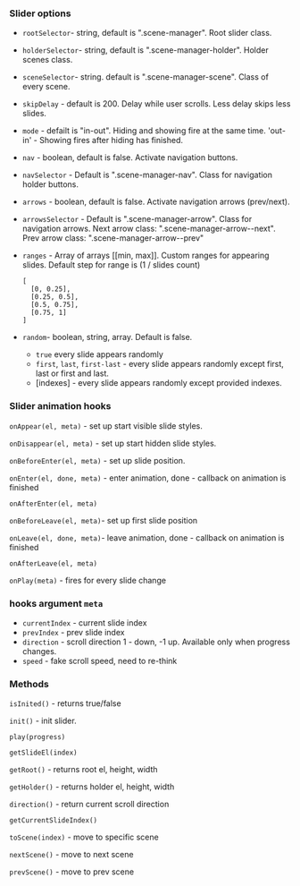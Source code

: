 ### Slider options

- `rootSelector`- string, default is ".scene-manager". Root slider class.
- `holderSelector`- string, default is ".scene-manager-holder". Holder scenes class.
- `sceneSelector`- string. default is ".scene-manager-scene". Class of every scene.

- `skipDelay` - default is 200. Delay while user scrolls. Less delay skips less slides.

- `mode` - defailt is "in-out". Hiding and showing fire at the same time. 'out-in' - Showing fires after hiding has finished.

- `nav` - boolean, default is false. Activate navigation buttons.
- `navSelector` - Default is ".scene-manager-nav". Class for navigation holder buttons.

- `arrows` - boolean, default is false. Activate navigation arrows (prev/next).
- `arrowsSelector` - Default is ".scene-manager-arrow". Class for navigation arrows.
  Next arrow class: ".scene-manager-arrow--next".
  Prev arrow class: ".scene-manager-arrow--prev"

- `ranges` - Array of arrays [[min, max]]. Custom ranges for appearing slides. Default step for range is (1 / slides count)
  ```
  [
    [0, 0.25],
    [0.25, 0.5],
    [0.5, 0.75],
    [0.75, 1]
  ]
  ```
- `random`- boolean, string, array. Default is false.
  - `true` every slide appears randomly
  - `first`, `last`, `first-last` - every slide appears randomly except first, last or first and last.
  - [indexes] - every slide appears randomly except provided indexes.

### Slider animation hooks

`onAppear(el, meta)` - set up start visible slide styles.

`onDisappear(el, meta)` - set up start hidden slide styles.

`onBeforeEnter(el, meta)` - set up slide position.

`onEnter(el, done, meta)` - enter animation, done - callback on animation is finished

`onAfterEnter(el, meta)`

`onBeforeLeave(el, meta)`- set up first slide position

`onLeave(el, done, meta)`- leave animation, done - callback on animation is finished

`onAfterLeave(el, meta)`

`onPlay(meta)` - fires for every slide change

### hooks argument `meta`

- `currentIndex` - current slide index
- `prevIndex` - prev slide index
- `direction` - scroll direction 1 - down, -1 up. Available only when progress changes.
- `speed` - fake scroll speed, need to re-think

### Methods

`isInited()` - returns true/false

`init()` - init slider.

`play(progress)`

`getSlideEl(index)`

`getRoot()` - returns root el, height, width

`getHolder()` - returns holder el, height, width

`direction()` - return current scroll direction

`getCurrentSlideIndex()`

`toScene(index)` - move to specific scene

`nextScene()` - move to next scene

`prevScene()` - move to prev scene

